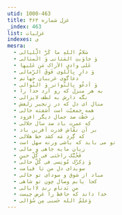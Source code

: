 ```yaml
---
utid: 1000-463
title: غزل شماره ۴۶۳
_index: 463
list: غزلیات
indexes: ی
mesra:
  - سَلامُ اللهِ ما کَرَّ الَّلیالی
  - وَ جاوَبتِ المَثانی وَ الَمثالی
  - عَلی وادی الاَراک مَن عَلیها
  - وَ دارٍ بِالَّلوی فَوقَ الرِّمالی
  - دعاگوی غریبان جهانم
  - وَ اَدعُو بِالتّواتر وَ التَّوالی
  - به هر منزل که رو آرد خدا را
  - نگه دارش به لطف لایزالی
  - منال ای دل که در زنجیر زلفش
  - همه جمعیّت است آشفته حالی
  - ز خَطَّت صد جمال دیگر افزود
  - که عمرت باد صد سال جلالی
  - بر آن نقّاش قدرت آفرین باد
  - که گِردِ مَه کشد خط هلالی
  - تو می باید که باشی ورنه سهل است
  - زیان مایه جاهی و مالی
  - فَحُبُّک راحَتی فی کُلِّ حینٍ
  - وَ ذِکرُک مُونِسی فی کُلِّ حالی
  - سویدای دل من تا قیامت
  - مباد از شوق و سودای تو خالی
  - کجا یابم وصال چون تو شاهی
  - منِ بَدنامِ رندِ لاابالی
  - خدا داند که حافظ را غرض چیست
  - وَعلمُ الله حَسبی مِن سُؤالی
---
```

